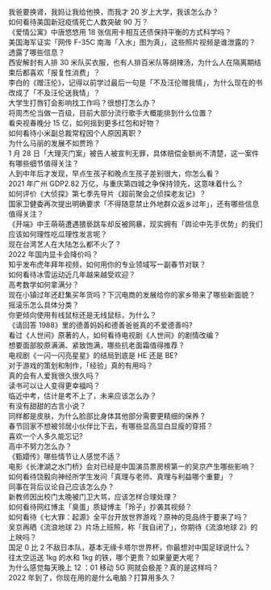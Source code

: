 我爸要换肾，我妈让我给他换，而我才 20 岁上大学，我该怎么办？  
如何看待美国新冠疫情死亡人数突破 90 万？  
《爱情公寓》中唐悠悠用 18 张信用卡相互还债保持平衡的方式科学吗？  
美国海军证实「网传 F-35C 南海「入水」图为真」，这些照片视频是谁泄露的？透露了哪些信息？  
西安解封有人排 30 米队买衣服，也有人排百米队等胡辣汤，为什么人在隔离期结束后都喜欢「报复性消费」？  
李白的《赠汪伦》，记得以前学过最后一句是「不及汪伦赠我情」，为什么现在的书改成了「不及汪伦送我情」？  
大学生打唇钉会影响找工作吗？很想打怎么办？  
将周杰伦当做一百级，目前大部分流行歌手大概能排到什么位置？  
看央视春晚分 15 亿，如何摇到更多红包和好物？  
如何看待小米副总裁常程因个人原因离职？  
为什么马丽的发展不如贾玲？  
1 月 28 日「大理灭门案」被告人被宣判无罪，具体赔偿金额尚不清楚，这一案件有哪些细节值得关注？  
人到中年后才发现，早点生孩子和晚点生孩子差别很大，你怎么看？  
2021 年广州 GDP2.82 万亿，与重庆第四城之争保持领先，这意味着什么？  
如何评价《大侦探》第七季先导片《超前聚会之侦探老友记》？  
国家卫健委再次提出明确要求「不得随意禁止外地群众返乡过年」，还有哪些信息值得关注？  
《开端》中王萌萌遭遇猥亵跳车却反被网暴，现实拥有「舆论中先手优势」的我们应该如何理性吃瓜理性发言呢？  
现在台湾艺人在大陆怎么都不火了？  
2022 年国内显卡会降价吗？  
知乎发布虎年拜年视频，如何用你的专业领域写一副春节对联？  
如何看待冰雪运动近几年越来越受欢迎？  
高考数学如何拿满分？  
现在小镇过年还赶集买年货吗？下沉电商的发展给你的家乡带来了哪些新面貌？  
摇滚乐怎么具体分类？  
你更倾向使用有线鼠标还是无线鼠标，为什么？  
《请回答 1988》里的德善妈妈和德善爸爸真的不爱德善吗?  
看过《人世间》原著的人，如何看待电视剧《人世间》的剧情改编？  
想要面部胶原满满、紧致饱满，哪些抗老面霜值得推荐？  
电视剧《一闪一闪亮星星》的结局到底是 HE 还是 BE?  
对于游戏的策划和制作，「经验」真的有用吗？  
真的会有人爱我很久很久吗？  
读书可以让人变得更幸福吗？  
临近中考，估计是考不上了，未来应该怎么办？  
有没有甜甜的古言小说？  
同样都是皮肤，为什么脸部比身体其他部分需要更精细的保养？  
春节回家不想被邻居小伙伴比下去，有哪些显高显白显瘦的穿搭？  
喜欢一个人多久能忘记?  
高中不努力怎么办？  
《甄嬛传》哪些情节让人感觉不适？  
电影《长津湖之水门桥》会对已经是中国演员票房榜第一的吴京产生哪些影响？  
如何看待饶毅向神经所学生发问「真理与老师、真理与利益哪个重要」？  
同事在背后议论自己应该怎么办？  
新教师因出校门太晚被门卫大骂，应该怎样合理处理？  
如何看待网红博主「臭蛋」质疑博主「玲子」抄袭其视频？  
如何看待《七大罪：起源》全平台开放世界游戏？原神的竞品终于要来了吗？  
吴京再晒《流浪地球 2》片场上班照，称「我自闭了」，你期待《流浪地球 2》的上映吗？  
国足 0 比 2 不敌日本队，基本无缘卡塔尔世界杯，你最想对中国足球说什么？  
往太空运送 1kg 的水和 1kg 的铁，哪个更贵？如果量更大呢？  
为什么感觉每天晚上 12 ：01 移动 5G 网就会极差？真的是这样吗？  
2022 年到了，你现在用的是什么电脑？打算用多久？  
